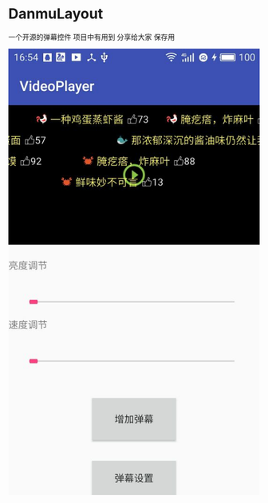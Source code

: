 # DanmuLayout
一个开源的弹幕控件 项目中有用到 分享给大家 保存用



<img src="https://github.com/zhaoyasong/DanmuLayout/blob/master/danmu.jpg">
